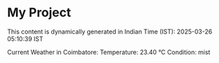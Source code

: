 # My Project

This content is dynamically generated in Indian Time (IST): 2025-03-26 05:10:39 IST


Current Weather in Coimbatore:
Temperature: 23.40 °C
Condition: mist
